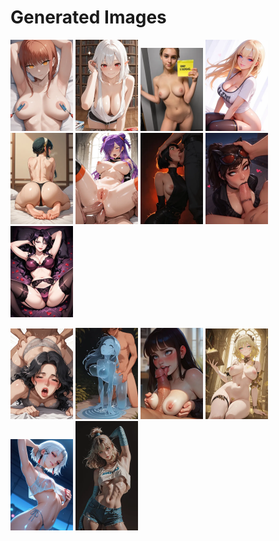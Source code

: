 # Generated Images



<img src="2025_10_07_01_thumb.webp" width="100"/> <img src="2025_10_07_02_thumb.webp" width="100"/> <img src="2025_10_07_03_thumb.webp" width="100"/> <img src="2025_10_07_04_thumb.webp" width="100"/> <img src="2025_10_07_05_thumb.webp" width="100"/> <img src="2025_10_07_06_thumb.webp" width="100"/> <img src="2025_10_07_07_thumb.webp" width="100"/> <img src="2025_10_07_08_thumb.webp" width="100"/> <img src="2025_10_07_09_thumb.webp" width="100"/>

<img src="2025_10_07_10_thumb.webp" width="100"/> <img src="2025_10_07_11_thumb.webp" width="100"/> <img src="2025_10_07_12_thumb.webp" width="100"/> <img src="2025_10_07_13_thumb.webp" width="100"/> <img src="2025_10_07_14_thumb.webp" width="100"/> <img src="2025_10_07_15_thumb.webp" width="100"/>